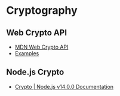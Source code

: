 # Cryptography

## Web Crypto API

+ [MDN Web Crypto API](https://developer.mozilla.org/ru/docs/Web/API/Web_Crypto_API)
+ [Examples](https://github.com/diafygi/webcrypto-examples)

## Node.js Crypto

+ [Crypto | Node.js v14.0.0 Documentation](https://nodejs.org/api/crypto.html)
